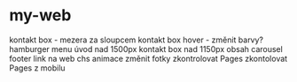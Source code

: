 # my-web
kontakt box - mezera za sloupcem
kontakt box hover - změnit barvy?
hamburger menu
úvod nad 1500px
kontakt box nad 1150px
obsah
carousel
footer
link na web chs
animace
změnit fotky
zkontrolovat Pages
zkontolovat Pages z mobilu